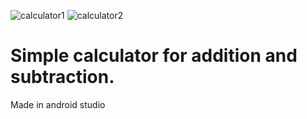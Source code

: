 ![calculator1](https://user-images.githubusercontent.com/61916187/121333587-9c668400-c921-11eb-9427-96f18ba9b13e.jpeg)
![calculator2](https://user-images.githubusercontent.com/61916187/121333593-9d97b100-c921-11eb-8a37-1dbefba95e49.jpeg)
# Simple calculator for addition and subtraction.
Made in android studio
